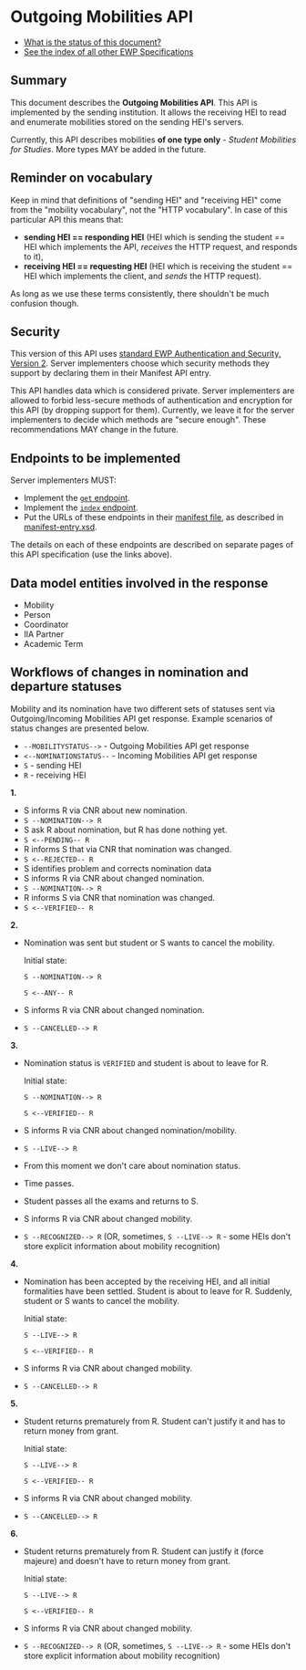 Outgoing Mobilities API
=======================

* [What is the status of this document?][statuses]
* [See the index of all other EWP Specifications][develhub]


Summary
-------

This document describes the **Outgoing Mobilities API**. This API is
implemented by the sending institution. It allows the receiving HEI to read
and enumerate mobilities stored on the sending HEI's servers.

Currently, this API describes mobilities **of one type only** - *Student
Mobilities for Studies*. More types MAY be added in the future.


Reminder on vocabulary
----------------------

Keep in mind that definitions of "sending HEI" and "receiving HEI" come from
the "mobility vocabulary", not the "HTTP vocabulary". In case of this
particular API this means that:

* **sending HEI == responding HEI** (HEI which is sending the student == HEI
  which implements the API, *receives* the HTTP request, and responds to it),
* **receiving HEI == requesting HEI** (HEI which is receiving the student ==
  HEI which implements the client, and *sends* the HTTP request).

As long as we use these terms consistently, there shouldn't be much confusion
though.


Security
--------

This version of this API uses [standard EWP Authentication and Security, Version 2][sec-v2].
Server implementers choose which security methods they
support by declaring them in their Manifest API entry.

This API handles data which is considered private. Server implementers are
allowed to forbid less-secure methods of authentication and encryption for this
API (by dropping support for them). Currently, we leave it for the server
implementers to decide which methods are "secure enough". These recommendations
MAY change in the future.


Endpoints to be implemented
---------------------------

Server implementers MUST:

 * Implement the [`get` endpoint](endpoints/get.md).
 * Implement the [`index` endpoint](endpoints/index.md).
 * Put the URLs of these endpoints in their [manifest file][discovery-api], as
   described in [manifest-entry.xsd](manifest-entry.xsd).

The details on each of these endpoints are described on separate pages of this
API specification (use the links above).


Data model entities involved in the response
--------------------------------------------

 * Mobility
 * Person
 * Coordinator
 * IIA Partner
 * Academic Term


Workflows of changes in nomination and departure statuses
---------------------------------------------------------

Mobility and its nomination have two different sets of statuses sent via Outgoing/Incoming Mobilities API get response. Example scenarios of status changes are presented below.

* `--MOBILITYSTATUS-->` - Outgoing Mobilities API get response
* `<--NOMINATIONSTATUS--` - Incoming Mobilities API get response
* `S` - sending HEI
* `R` - receiving HEI


**1.**

* S informs R via CNR about new nomination.
* `S --NOMINATION--> R`
* S ask R about nomination, but R has done nothing yet.
* `S <--PENDING-- R`
* R informs S that via CNR that nomination was changed.
* `S <--REJECTED-- R`
* S identifies problem and corrects nomination data
* S informs R via CNR about changed nomination.
* `S --NOMINATION--> R`
* R informs S via CNR that nomination was changed.
* `S <--VERIFIED-- R`

**2.**

* Nomination was sent but student or S wants to cancel the mobility.

  Initial state:
  
  `S --NOMINATION--> R`
  
  `S <--ANY-- R`

* S informs R via CNR about changed nomination.
* `S --CANCELLED--> R`

**3.**

* Nomination status is `VERIFIED` and student is about to leave for R.

  Initial state:

  `S --NOMINATION--> R`
  
  `S <--VERIFIED-- R`

* S informs R via CNR about changed nomination/mobility.
* `S --LIVE--> R`
* From this moment we don't care about nomination status.
* Time passes.
* Student passes all the exams and returns to S.
* S informs R via CNR about changed mobility.
* `S --RECOGNIZED--> R` (OR, sometimes, `S --LIVE--> R` - some HEIs don't store explicit information about mobility recognition)

**4.**

* Nomination has been accepted by the receiving HEI, and all initial formalities have been settled. Student is about to leave for R. Suddenly, student or S wants to cancel the mobility.

  Initial state:
  
  `S --LIVE--> R`
  
  `S <--VERIFIED-- R`

* S informs R via CNR about changed mobility.
* `S --CANCELLED--> R`

**5.**

* Student returns prematurely from R. Student can't justify it and has to return money from grant.

  Initial state:
  
  `S --LIVE--> R`
  
  `S <--VERIFIED-- R`

* S informs R via CNR about changed mobility.
* `S --CANCELLED--> R`

**6.**

* Student returns prematurely from R. Student can justify it (force majeure) and doesn't have to return money from grant.

  Initial state:
  
  `S --LIVE--> R`
  
  `S <--VERIFIED-- R`

* S informs R via CNR about changed mobility.
* `S --RECOGNIZED--> R` (OR, sometimes, `S --LIVE--> R` - some HEIs don't store explicit information about mobility recognition)


[develhub]: http://developers.erasmuswithoutpaper.eu/
[statuses]: https://github.com/erasmus-without-paper/ewp-specs-management#statuses
[discovery-api]: https://github.com/erasmus-without-paper/ewp-specs-api-discovery
[sec-v2]: https://github.com/erasmus-without-paper/ewp-specs-sec-intro/tree/stable-v2
